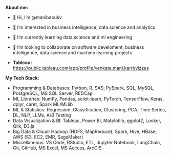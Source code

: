 **About me:**
- 👋 Hi, I’m @manibabukv
- 👀 I’m interested in business intelligence, data science and analytics
- 🌱 I’m currently learning data science and ml engineering
- 💞️ I’m looking to collaborate on software develoment, business intelligence, data science and machine learning projects


- **Tableau:** https://public.tableau.com/app/profile/venkata.mani.karri/vizzes

<!---
manibabukv/manibabukv is a ✨ special ✨ repository because its `README.md` (this file) appears on your GitHub profile.
You can click the Preview link to take a look at your changes.
--->
**My Tech Stack:**
- Programming & Databases: Python, R, SAS, PySpark, SQL, MySQL, PostgreSQL, MS SQL Server, REDCap
- ML Libraries: NumPy, Pandas, scikit-learn, PyTorch, TensorFlow, Keras, dplyr, caret, Spark ML/MLlib
- ML & Statistics: Regression, Classification, Clustering, PCA, Time Series, DL, NLP, LLMs, A/B Testing
- Data Visualization & BI: Tableau, Power BI, Matplotlib, ggplot2, Looker, Qlik, D3.js
- Big Data & Cloud: Hadoop (HDFS, MapReduce), Spark, Hive, HBase, AWS (S3, EC2, EMR, SageMaker)
- Miscellaneous: VS Code, RStudio, ETL, Jupyter Notebook, LangChain, Git, GitHub, MS Excel, MS Access, ArcGIS


